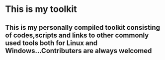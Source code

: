 # This is my toolkit

## This is my personally compiled toolkit consisting of codes,scripts and links to other commonly used tools both for Linux and Windows...Contributers are always welcomed
